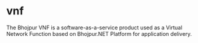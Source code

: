 # vnf
The Bhojpur VNF is a software-as-a-service product used as a Virtual Network Function based on Bhojpur.NET Platform for application delivery.

